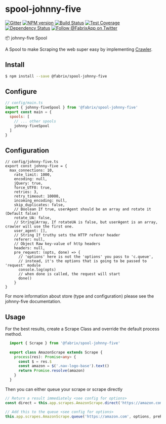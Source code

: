 # spool-johnny-five

[![Gitter][gitter-image]][gitter-url]
[![NPM version][npm-image]][npm-url]
[![Build Status][ci-image]][ci-url]
[![Test Coverage][coverage-image]][coverage-url]
[![Dependency Status][daviddm-image]][daviddm-url]
[![Follow @FabrixApp on Twitter][twitter-image]][twitter-url]

:package: johnny-five Spool

A Spool to make Scraping the web super easy by implementing [Crawler](https://www.npmjs.com/package/crawler).

## Install
```sh
$ npm install --save @fabrix/spool-johnny-five
```

## Configure

```js
// config/main.ts
import { johnny-fiveSpool } from '@fabrix/spool-johnny-five'
export const main = {
  spools: [
    // ... other spools
    johnny-fiveSpool
  ]
}
```

## Configuration

```
// config/johnny-five.ts
export const johnny-five = {
  max_connections: 10,
    rate_limit: 1000,
    encoding: null,
    jQuery: true,
    force_UTF8: true,
    retries: 3,
    retry_timeout: 10000,
    incoming_encoding: null,
    skip_duplicates: false,
    // Boolean If true, userAgent should be an array and rotate it (Default false)
    rotate_UA: false,
    // String|Array, If rotateUA is false, but userAgent is an array, crawler will use the first one.
    user_agent: [],
    // String If truthy sets the HTTP referer header
    referer: null,
    // Object Raw key-value of http headers
    headers: null,
    pre_request: (opts, done) => {
      // 'options' here is not the 'options' you pass to 'c.queue',
      // instead, it's the options that is going to be passed to 'request' module
      console.log(opts)
      // when done is called, the request will start
      done()
    }
}
```

For more information about store (type and configuration) please see the johnny-five documentation.

## Usage
For the best results, create a Scrape Class and override the default process method. 
```ts
  import { Scrape } from '@fabrix/spool-johnny-five'
  
  export class AmazonScrape extends Scrape {
    process(res): Promise<any> {
      const $ = res.$
      const amazon = $('.nav-logo-base').text()
      return Promise.resolve(amazon)
    }
  }
```

Then you can either queue your scrape or scrape directly 
```js
// Return a result immediately <see config for options>
const direct = this.app.scrapes.AmazonScrape.direct('https://amazon.com', options, preRequest)

// Add this to the queue <see config for options>
this.app.scrapes.AmazonScrape.queue('https://amazon.com', options, preRequest)
```

[npm-image]: https://img.shields.io/npm/v/@fabrix/spool-johnny-five.svg?style=flat-square
[npm-url]: https://npmjs.org/package/@fabrix/spool-johnny-five
[ci-image]: https://img.shields.io/circleci/project/github/fabrix-app/spool-johnny-five/master.svg
[ci-url]: https://circleci.com/gh/fabrix-app/spool-johnny-five/tree/master
[daviddm-image]: http://img.shields.io/david/fabrix-app/spool-johnny-five.svg?style=flat-square
[daviddm-url]: https://david-dm.org/fabrix-app/spool-johnny-five
[gitter-image]: http://img.shields.io/badge/+%20GITTER-JOIN%20CHAT%20%E2%86%92-1DCE73.svg?style=flat-square
[gitter-url]: https://gitter.im/fabrix-app/fabrix
[twitter-image]: https://img.shields.io/twitter/follow/FabrixApp.svg?style=social
[twitter-url]: https://twitter.com/FabrixApp
[coverage-image]: https://img.shields.io/codeclimate/coverage/github/fabrix-app/spool-johnny-five.svg?style=flat-square
[coverage-url]: https://codeclimate.com/github/fabrix-app/spool-johnny-five/coverage

